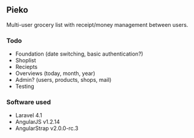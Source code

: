 ## Pieko

Multi-user grocery list with receipt/money management between users.


### Todo

- Foundation (date switching, basic authentication?)
- Shoplist
- Reciepts
- Overviews (today, month, year)
- Admin? (users, products, shops, mail)
- Testing

### Software used

- Laravel 4.1
- AngularJS v1.2.14
- AngularStrap v2.0.0-rc.3
